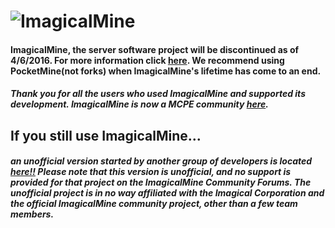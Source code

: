 # ![ImagicalMine](http://i.imgur.com/6Hlm8mn.gif)
#### ImagicalMine, the server software project will be discontinued as of 4/6/2016. For more information click [here](https://forums.imagicalmine.net/threads/imagicalmine-community-forums-update.1355/). We recommend using PocketMine(not forks) when ImagicalMine's lifetime has come to an end.
##### Thank you for all the users who used ImagicalMine and supported its development. ImagicalMine is now a MCPE community [here](https://forums.imagicalmine.net).
## If you still use ImagicalMine...
##### an unofficial version started by another group of developers is located [here!!](https://github.com/Inactive-to-Reactive/ImagicalMine) Please note that this version is **unofficial**, and no support is provided for that project on the ImagicalMine Community Forums. The unofficial project is in no way affiliated with the Imagical Corporation and the official ImagicalMine community project, other than a few team members.
